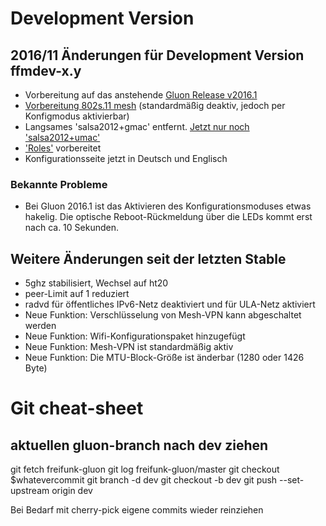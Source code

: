 # Development Version 

## 2016/11 Änderungen für Development Version ffmdev-x.y
* Vorbereitung auf das anstehende [Gluon Release v2016.1](http://gluon.readthedocs.org/en/latest/releases/v2016.1.html)
* [Vorbereitung 802s.11 mesh](http://gluon.readthedocs.org/en/latest/releases/v2016.1.html#site-changes) (standardmäßig deaktiv, jedoch per Konfigmodus aktivierbar)
* Langsames 'salsa2012+gmac' entfernt. [Jetzt nur noch 'salsa2012+umac'](http://gluon.readthedocs.org/en/latest/releases/v2014.4.html#fastd-v16)
* ['Roles'](http://gluon.readthedocs.org/en/latest/features/roles.html) vorbereitet
* Konfigurationsseite jetzt in Deutsch und Englisch


### Bekannte Probleme
* Bei Gluon 2016.1 ist das Aktivieren des Konfigurationsmoduses etwas hakelig. Die optische Reboot-Rückmeldung über die LEDs kommt erst nach ca. 10 Sekunden.

## Weitere Änderungen seit der letzten Stable

* 5ghz stabilisiert, Wechsel auf ht20
* peer-Limit auf 1 reduziert
* radvd für öffentliches IPv6-Netz deaktiviert und für ULA-Netz aktiviert
* Neue Funktion: Verschlüsselung von Mesh-VPN kann abgeschaltet werden
* Neue Funktion: Wifi-Konfigurationspaket hinzugefügt
* Neue Funktion: Mesh-VPN ist standardmäßig aktiv 
* Neue Funktion: Die MTU-Block-Größe ist änderbar (1280 oder 1426 Byte)


# Git cheat-sheet 
## aktuellen gluon-branch nach dev ziehen
git fetch freifunk-gluon
git log freifunk-gluon/master
git checkout $whatevercommit
git branch -d dev
git checkout -b dev
git push --set-upstream origin dev

Bei Bedarf mit cherry-pick eigene commits wieder reinziehen

